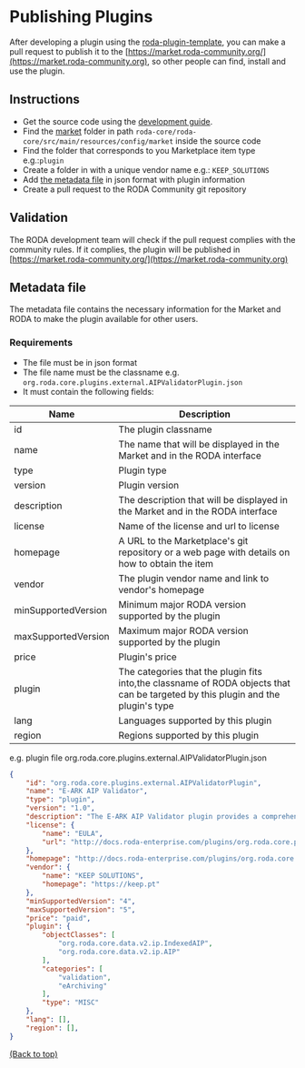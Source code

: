 <div name="top">

# Publishing Plugins

After developing a plugin using the [roda-plugin-template](https://github.com/keeps/roda-plugin-template), you can make 
a pull request to publish it to the [https://market.roda-community.org/](https://market.roda-community.org), so other 
people can find, install and use the plugin.

## Instructions
- Get the source code using the [development guide](./Developers_Guide.md).
- Find the [market](../roda-core/roda-core/src/main/resources/config/market) folder in path `roda-core/roda-core/src/main/resources/config/market` inside the source code
- Find the folder that corresponds to you Marketplace item type e.g.:`plugin`
- Create a folder in with a unique vendor name e.g.: `KEEP_SOLUTIONS`
- Add [the metadata file](#metadata-file) in json format with plugin information
- Create a pull request to the RODA Community git repository

## Validation
The RODA development team will check if the pull request complies with the community rules. 
If it complies, the plugin will be published in [https://market.roda-community.org/](https://market.roda-community.org)

## Metadata file

The metadata file contains the necessary information for the Market and RODA to make the plugin available for other users.

### Requirements
- The file must be in json format
- The file name must be the classname e.g. `org.roda.core.plugins.external.AIPValidatorPlugin.json`
- It must contain the following fields:

| Name                | Description                                                                                                                      |
| ------------------- | -------------------------------------------------------------------------------------------------------------------------------- |
| id                  | The plugin  classname                                                                                                            |
| name                | The name that will be displayed in the Market and in the RODA interface                                                          |
| type                | Plugin  type                                                                                                                     |
| version             | Plugin version                                                                                                                   |
| description         | The description that will be displayed in the Market and in the RODA interface                                                   |
| license             | Name of the license and url to license                                                                                           |
| homepage            | A URL to the Marketplace's git repository or a web page with details on how to obtain the item                                   |
| vendor              | The plugin vendor name and link to vendor's homepage                                                                             |
| minSupportedVersion | Minimum major RODA version supported by the plugin                                                                               |
| maxSupportedVersion | Maximum major RODA version supported by the plugin                                                                               |
| price               | Plugin's price                                                                                                                   |
| plugin              | The categories that the plugin fits into,the classname of RODA objects that can be targeted by this plugin and the plugin's type |
| lang                | Languages supported by this plugin                                                                                               |
| region              | Regions supported by this plugin                                                                                                 |


e.g. plugin file org.roda.core.plugins.external.AIPValidatorPlugin.json
```json
{
    "id": "org.roda.core.plugins.external.AIPValidatorPlugin",
    "name": "E-ARK AIP Validator",
    "type": "plugin",
    "version": "1.0",
    "description": "The E-ARK AIP Validator plugin provides a comprehensive evaluation to ensure that AIPs meet the requirements outlined in the E-ARK specification, version 2.0.4.",
    "license": {
        "name": "EULA",
        "url": "http://docs.roda-enterprise.com/plugins/org.roda.core.plugins.external.AIPValidatorPlugin/LICENSE.html"
    },
    "homepage": "http://docs.roda-enterprise.com/plugins/org.roda.core.plugins.external.AIPValidatorPlugin",
    "vendor": {
        "name": "KEEP SOLUTIONS",
        "homepage": "https://keep.pt"
    },
    "minSupportedVersion": "4",
    "maxSupportedVersion": "5",
    "price": "paid",
    "plugin": {
        "objectClasses": [
            "org.roda.core.data.v2.ip.IndexedAIP",
            "org.roda.core.data.v2.ip.AIP"
        ],
        "categories": [
            "validation",
            "eArchiving"
        ],
        "type": "MISC"
    },
    "lang": [],
    "region": [],
}
```
[(Back to top)](#top)
